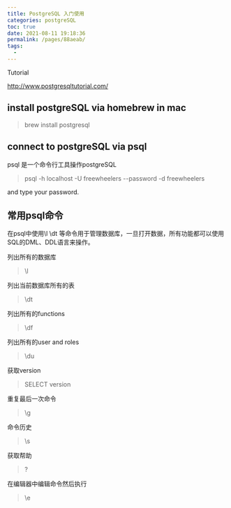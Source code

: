 ```yaml
---
title: PostgreSQL 入门使用
categories: postgreSQL
toc: true
date: 2021-08-11 19:18:36
permalink: /pages/88aeab/
tags: 
  - 
---
```


Tutorial

http://www.postgresqltutorial.com/


## install postgreSQL via homebrew in mac

> brew install postgresql

## connect to postgreSQL via psql 

psql 是一个命令行工具操作postgreSQL

> psql -h localhost -U freewheelers --password -d freewheelers

and type your password.


## 常用psql命令

在psql中使用\l \dt 等命令用于管理数据库，一旦打开数据，所有功能都可以使用SQL的DML、DDL语言来操作。

列出所有的数据库
> \l 

列出当前数据库所有的表
> \dt 

列出所有的functions
> \df

列出所有的user and roles
> \du

获取version
> SELECT version

重复最后一次命令
> \g

命令历史
> \s

获取帮助
> \?

在编辑器中编辑命令然后执行
> \e
